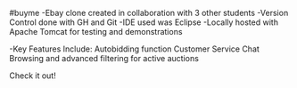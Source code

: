 #buyme
-Ebay clone created in collaboration with 3 other students
-Version Control done with GH and Git
-IDE used was Eclipse
-Locally hosted with Apache Tomcat for testing and demonstrations

-Key Features Include:
Autobidding function
Customer Service Chat
Browsing and advanced filtering for active auctions

Check it out!
